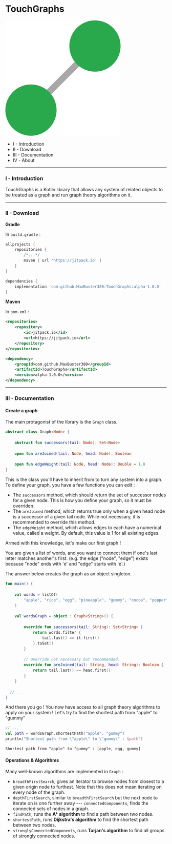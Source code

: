 # TouchGraphs

![icon.svg](icon.svg)

- I - Introduction
- II - Download
- III - Documentation
- IV - About

---

### I - Introduction

TouchGraphs is a Kotlin library that allows any system of related
objects to be treated as a graph and run graph theory algorithms on it.

---

### II - Download

__Gradle__

In `build.gradle` :

```gradle
allprojects {
	repositories {
		/*...*/
		maven { url 'https://jitpack.io' }
	}
}
```

```gradle
dependencies {
    implementation 'com.github.MaxBuster380:TouchGraphs:alpha-1.0.0'
}
```

__Maven__

In `pom.xml` :

```xml
<repositories>
	<repository>
	    <id>jitpack.io</id>
	    <url>https://jitpack.io</url>
	</repository>
</repositories>
```

```xml
<dependency>
    <groupId>com.github.MaxBuster380</groupId>
    <artifactId>TouchGraphs</artifactId>
    <version>alpha-1.0.0</version>
</dependency>
```

---

### III - Documentation

#### Create a graph

The main protagonist of the library is the `Graph` class.

```kt
abstract class Graph<Node> {

    abstract fun successors(tail: Node): Set<Node>

    open fun areJoined(tail: Node, head: Node): Boolean

    open fun edgeWeight(tail: Node, head: Node): Double = 1.0
}
```

This is the class you'll have to inherit from to turn any system into a graph.
To define your graph, you have a few functions you can edit :

- The `successors` method, which should return the set of successor nodes for a given node. This is how you define your
  graph, so it must be overriden.
- The `areJoined` method, which returns true only when a given head node is a successor of a given tail node. While not
  necessary, it is recommended to override this method.
- The `edgeWeight` method, which allows edges to each have a numerical value, called a weight. By default, this value is
  1 for all existing edges.

Armed with this knowledge, let's make our first graph !

You are given a list of words, and you want to connect them if one's last letter matches another's first. (e.g. the
edge ("node", "edge") exists because "node" ends with 'e' and "edge" starts with 'e'.)

The answer below creates the graph as an object singleton.

```kt
fun main() {

    val words = listOf(
        "apple", "rice", "egg", "pineapple", "gummy", "cocoa", "pepper", "cup"
    )

    val wordsGraph = object : Graph<String>() {

        override fun successors(tail: String): Set<String> {
            return words.filter {
                tail.last() == it.first()
            }.toSet()
        }

        // Override not necessary but recommended.
        override fun areJoined(tail: String, head: String): Boolean {
            return tail.last() == head.first()
        }
    }

  // ...
}
```

And there you go ! You now have access to all graph theory algorithms to apply on your system !
Let's try to find the shortest path from "apple" to "gummy"

```kt
// ...
val path = wordsGraph.shortestPath("apple", "gummy")
println("Shortest path from \"apple\" to \"gummy\" : $path")
```

```
Shortest path from "apple" to "gummy" : [apple, egg, gummy]
```

#### Operations & Algorithms

Many well-known algorithms are implemented in `Graph` :

- `breadthFirstSearch`, gives an iterator to browse nodes from closest to a given origin node to furthest. Note that
  this does not mean iterating on every node of the graph.
- `depthFirstSearch`, similar to `breadthFirstSearch` but the next node to iterate on is one further away
  --- `connectedComponents`, finds the connected sets of nodes in a graph.
- `findPath`, runs the **A\* algorithm** to find a path between two nodes.
- `shortestPath`, runs **Dijkstra's algorithm** to find the shortest path between two nodes.
- `stronglyConnectedComponents`, runs **Tarjan's algorithm** to find all groups of strongly connected nodes.
